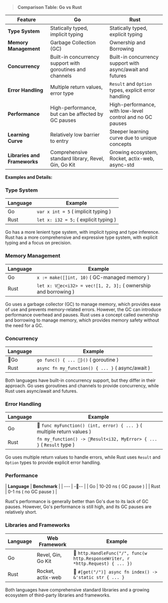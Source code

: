 
> **Comparison Table: Go vs Rust**

| **Feature** | **Go** | **Rust** |
| --- | --- | --- |
| **Type System** | Statically typed, implicit typing | Statically typed, explicit typing |
| **Memory Management** | Garbage Collection (GC) | Ownership and Borrowing |
| **Concurrency** | Built-in concurrency support with goroutines and channels | Built-in concurrency support with async/await and futures |
| **Error Handling** | Multiple return values, error type | `Result` and `Option` types, explicit error handling |
| **Performance** | High-performance, but can be affected by GC pauses | High-performance, with low-level control and no GC pauses |
| **Learning Curve** | Relatively low barrier to entry | Steeper learning curve due to unique concepts |
| **Libraries and Frameworks** | Comprehensive standard library, Revel, Gin, Go Kit | Growing ecosystem, Rocket, actix-web, async-std |

**Examples and Details:**

### **Type System**

| **Language** | **Example** |
| --- | --- |
| Go | `var x int = 5` ( implicit typing ) |
| Rust | `let x: i32 = 5;` ( explicit typing ) |

Go has a more lenient type system, with implicit typing and type inference. Rust has a more comprehensive and expressive type system, with explicit typing and a focus on precision.

### **Memory Management**

| **Language** | **Example** |
| --- | --- |
| Go | `x := make([]int, 10)` ( GC-managed memory ) |
| Rust | `let x: V🫣ec<i32> = vec![1, 2, 3];` ( ownership and borrowing ) |

Go uses a garbage collector (GC) to manage memory, which provides ease of use and prevents memory-related errors. However, the GC can introduce performance overhead and pauses. Rust uses a concept called ownership and borrowing to manage memory, which provides memory safety without the need for a GC.

### **Concurrency**

| **Language** | **Example** |
| --- | --- |
| 🫣Go | `go func() { ... 🫣}()` ( goroutine ) |
| Rust | `async fn my_function() { ... }` ( async/await ) |

Both languages have built-in concurrency support, but they differ in their approach. Go uses goroutines and channels to provide concurrency, while Rust uses async/await and futures.

### **Error Handling**

| **Language** | **Example** |
| --- | --- |
| Go |🫣 `func myFunction() (int, error) { ... }` ( multiple return values ) |
| Rust | `fn my_function() -> 🫣Result<i32, MyError> { ... }` ( `Result` type ) |

Go uses multiple return values to handle errors, while Rust uses `Result` and `Option` types to provide explicit error handling.

### **Performance**

| **Language** | **Benchmark** |
| --- | -🫣-- |
| Go | 10-20 ns ( GC pause ) |
| Rust | 0-1 ns ( no GC pause ) |

Rust's performance is generally better than Go's due to its lack of GC pauses. However, Go's performance is still high, and its GC pauses are relatively short.

### **Libraries and Frameworks**

| **Language** | **Web Framework** | **Example** |
| --- | --- | --- |
| Go | Revel, Gin, Go Kit |🫣 `http.HandleFunc("/", func(w http.ResponseWriter, r *http.Request) { ... })` |
| Rust | Rocket, actix-web |🫣 `#[get("/")] async fn index() -> &'static str { ... }` |

Both languages have comprehensive standard libraries and a growing ecosystem of third-party libraries and frameworks.

